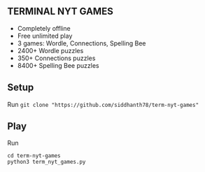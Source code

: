 ## TERMINAL NYT GAMES
- Completely offline
- Free unlimited play
- 3 games: Wordle, Connections, Spelling Bee
- 2400+ Wordle puzzles
- 350+ Connections puzzles
- 8400+ Spelling Bee puzzles

## Setup
Run `git clone "https://github.com/siddhanth78/term-nyt-games"`

## Play
Run
```
cd term-nyt-games
python3 term_nyt_games.py
```
